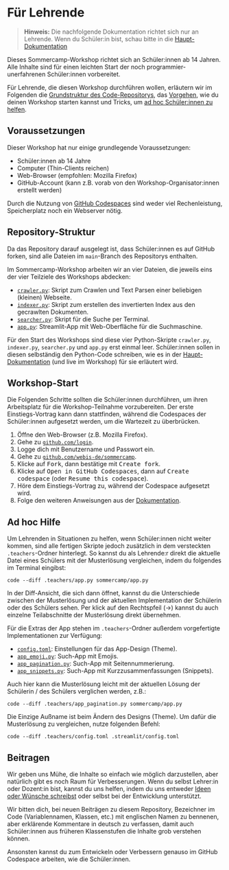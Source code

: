 # Für Lehrende

> **Hinweis:** Die nachfolgende Dokumentation richtet sich nur an Lehrende. Wenn du Schüler:in bist, schau bitte in die [Haupt-Dokumentation](../README.md)

Dieses Sommercamp-Workshop richtet sich an Schüler:innen ab 14 Jahren. Alle Inhalte sind für einen leichten Start der noch programmier-unerfahrenen Schüler:innen vorbereitet.

Für Lehrende, die diesen Workshop durchführen wollen, erläutern wir im Folgenden die [Grundstruktur des Code-Repositorys](#repository-struktur), das [Vorgehen](#workshop-start), wie du deinen Workshop starten kannst und Tricks, um [ad hoc Schüler:innen zu helfen](#ad-hoc-hilfe).

## Voraussetzungen

Dieser Workshop hat nur einige grundlegende Voraussetzungen:

- Schüler:innen ab 14 Jahre
- Computer (Thin-Clients reichen)
- Web-Browser (empfohlen: Mozilla Firefox)
- GitHub-Account (kann z.B. vorab von den Workshop-Organisator:innen erstellt werden)

Durch die Nutzung von [GitHub Codespaces](https://github.com/features/codespaces) sind weder viel Rechenleistung, Speicherplatz noch ein Webserver nötig.

## Repository-Struktur

Da das Repository darauf ausgelegt ist, dass Schüler:innen es auf GitHub forken, sind alle Dateien im `main`-Branch des Repositorys enthalten.

Im Sommercamp-Workshop arbeiten wir an vier Dateien, die jeweils eins der vier Teilziele des Workshops abdecken:

- [`crawler.py`](crawler.py): Skript zum Crawlen und Text Parsen einer beliebigen (kleinen) Webseite.
- [`indexer.py`](indexer.py): Skript zum erstellen des invertierten Index aus den gecrawlten Dokumenten.
- [`searcher.py`](searcher.py): Skript für die Suche per Terminal.
- [`app.py`](app.py): Streamlit-App mit Web-Oberfläche für die Suchmaschine.

Für den Start des Workshops sind diese vier Python-Skripte `crawler.py`, `indexer.py`, `searcher.py` und `app.py` erst einmal leer. Schüler:innen sollen in diesen selbständig den Python-Code schreiben, wie es in der [Haupt-Dokumentation](../README.md) (und live im Workshop) für sie erläutert wird.

## Workshop-Start

Die Folgenden Schritte sollten die Schüler:innen durchführen, um ihren Arbeitsplatz für die Workshop-Teilnahme vorzubereiten.
Der erste Einstiegs-Vortrag kann dann stattfinden, während die Codespaces der Schüler:innen aufgesetzt werden, um die Wartezeit zu überbrücken.

1. Öffne den Web-Browser (z.B. Mozilla Firefox).
2. Gehe zu [`github.com/login`](https://github.com/login).
3. Logge dich mit Benutzername und Passwort ein.
4. Gehe zu [`github.com/webis-de/sommercamp`](https://github.com/webis-de/sommercamp).
5. Klicke auf <kbd>Fork</kbd>, dann bestätige mit <kbd>Create fork</kbd>.
6. Klicke auf <kbd>Open in GitHub Codespaces</kbd>, dann auf <kbd>Create codespace</kbd> (oder <kbd>Resume this codespace</kbd>).
7. Höre dem Einstiegs-Vortrag zu, während der Codespace aufgesetzt wird.
8. Folge den weiteren Anweisungen aus der [Dokumentation](../README.md).

## Ad hoc Hilfe

Um Lehrenden in Situationen zu helfen, wenn Schüler:innen nicht weiter kommen, sind alle fertigen Skripte jedoch zusätzlich in dem versteckten `.teachers`-Ordner hinterlegt. So kannst du als Lehrende:r direkt die aktuelle Datei eines Schülers mit der Musterlösung vergleichen, indem du folgendes im Terminal eingibst:

```shell
code --diff .teachers/app.py sommercamp/app.py
```

In der Diff-Ansicht, die sich dann öffnet, kannst du die Unterschiede zwischen der Musterlösung und der aktuellen Implementation der Schülerin oder des Schülers sehen.
Per klick auf den Rechtspfeil (→) kannst du auch einzelne Teilabschnitte der Musterlösung direkt übernehmen.

Für die Extras der App stehen im `.teachers`-Ordner außerdem vorgefertigte Implementationen zur Verfügung:

- [`config.toml`](config.toml): Einstellungen für das App-Design (Theme).
- [`app_emoji.py`](app_emoji.py): Such-App mit Emojis.
- [`app_pagination.py`](app_pagination.py): Such-App mit Seitennummerierung.
- [`app_snippets.py`](app_snippets.py): Such-App mit Kurzzusammenfassungen (Snippets).

Auch hier kann die Musterlösung leicht mit der aktuellen Lösung der Schülerin / des Schülers verglichen werden, z.B.:

```shell
code --diff .teachers/app_pagination.py sommercamp/app.py
```

Die Einzige Außname ist beim Ändern des Designs (Theme). Um dafür die Musterlösung zu vergleichen, nutze folgenden Befehl:

```shell
code --diff .teachers/config.toml .streamlit/config.toml
```

## Beitragen

Wir geben uns Mühe, die Inhalte so einfach wie möglich darzustellen, aber natürlich gibt es noch Raum für Verbesserungen. Wenn du selbst Lehrer:in oder Dozent:in bist, kannst du uns helfen, indem du uns entweder [Ideen oder Wünsche schreibst](https://github.com/webis-de/sommercamp/issues/new) oder selbst bei der Entwicklung unterstützt.

Wir bitten dich, bei neuen Beiträgen zu diesem Repository, Bezeichner im Code (Variablennamen, Klassen, etc.) mit englischen Namen zu bennenen, aber erklärende Kommentare in deutsch zu verfassen, damit auch Schüler:innen aus früheren Klassenstufen die Inhalte grob verstehen können.

Ansonsten kannst du zum Entwickeln oder Verbessern genauso im GitHub Codespace arbeiten, wie die Schüler:innen.
